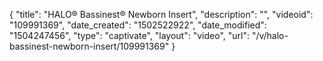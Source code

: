 {
    "title": "HALO&reg; Bassinest&reg; Newborn Insert",
    "description": "",
    "videoid": "109991369",
    "date_created": "1502522922",
    "date_modified": "1504247456",
    "type": "captivate",
    "layout": "video",
    "url": "\/v\/halo-bassinest-newborn-insert\/109991369"
}